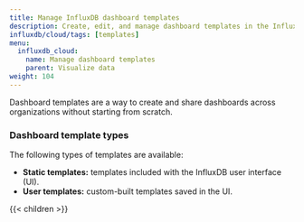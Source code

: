 ```yaml
---
title: Manage InfluxDB dashboard templates
description: Create, edit, and manage dashboard templates in the InfluxDB user interface (UI).
influxdb/cloud/tags: [templates]
menu:
  influxdb_cloud:
    name: Manage dashboard templates
    parent: Visualize data
weight: 104
---
```


Dashboard templates are a way to create and share dashboards across organizations
without starting from scratch.

### Dashboard template types
The following types of templates are available:

- **Static templates:** templates included with the InfluxDB user interface (UI).
- **User templates:** custom-built templates saved in the UI.

{{< children >}}

